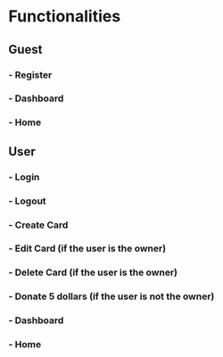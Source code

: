 # Functionalities

## Guest

### - Register
### - Dashboard
### - Home

## User

### - Login
### - Logout
### - Create Card
### - Edit Card (if the user is the owner)
### - Delete Card (if the user is the owner)
### - Donate 5 dollars (if the user is not the owner)
### - Dashboard
### - Home
